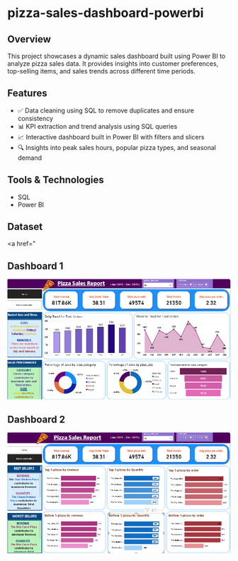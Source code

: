 # pizza-sales-dashboard-powerbi
## Overview
This project showcases a dynamic sales dashboard built using Power BI to analyze pizza sales data. It provides insights into customer preferences, top-selling items, and sales trends across different time periods.

## Features
- ✅ Data cleaning using SQL to remove duplicates and ensure consistency  
- 📊 KPI extraction and trend analysis using SQL queries  
- 📈 Interactive dashboard built in Power BI with filters and slicers  
- 🔍 Insights into peak sales hours, popular pizza types, and seasonal demand

## Tools & Technologies
- SQL  
- Power BI

## Dataset
<a href="

  ## Dashboard 1
![Dashboard 1](https://github.com/Ankita-Hegde02/pizza-sales-dashboard-powerbi/blob/main/pizza%201.png)

## Dashboard 2

![Dashboard 2](https://github.com/Ankita-Hegde02/pizza-sales-dashboard-powerbi/blob/main/pizza%202.png)  
